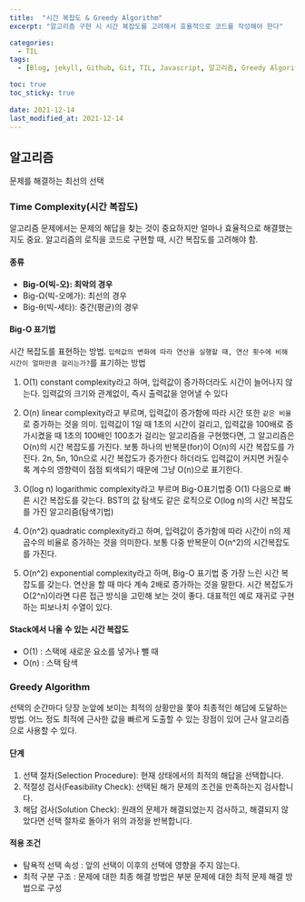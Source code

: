 ```yaml
---
title:  "시간 복잡도 & Greedy Algorithm"
excerpt: "알고리즘 구현 시 시간 복잡도를 고려해서 효율적으로 코드를 작성해야 한다"

categories:
  - TIL
tags:
  - [Blog, jekyll, Github, Git, TIL, Javascript, 알고리즘, Greedy Algorithm, 자바스크립트, 백엔드, CS, Computer Science, 코딩테스트]

toc: true
toc_sticky: true
 
date: 2021-12-14
last_modified_at: 2021-12-14
---
```

## 알고리즘

문제를 해결하는 최선의 선택

### Time Complexity(시간 복잡도)

알고리즘 문제에서는 문제의 해답을 찾는 것이 중요하지만 얼마나 효율적으로 해결했는지도 중요. 알고리즘의 로직을 코드로 구현할 때, 시간 복잡도를 고려해야 함.

#### 종류

* **Big-O(빅-오): 최악의 경우**
* Big-Ω(빅-오메가): 최선의 경우
* Big-θ(빅-세타): 중간(평균)의 경우

#### Big-O 표기법

시간 복잡도를 표현하는 방법. `입력값의 변화에 따라 연산을 실행할 때, 연산 횟수에 비해 시간이 얼마만큼 걸리는가?`를 표기하는 방법

1. O(1)
   constant complexity라고 하며, 입력값이 증가하더라도 시간이 늘어나지 않는다. 입력값의 크기와 관계없이, 즉시 출력값을 얻어낼 수 있다

2. O(n)
   linear complexity라고 부르며, 입력값이 증가함에 따라 시간 또한 `같은 비율`로 증가하는 것을 의미. 입력값이 1일 때 1초의 시간이 걸리고, 입력값을 100배로 증가시켰을 때 1초의 100배인 100초가 걸리는 알고리즘을 구현했다면, 그 알고리즘은 O(n)의 시간 복잡도를 가진다. 보통 하나의 반복문(for)이 O(n)의 시간 복잡도를 가진다. 2n, 5n, 10n으로 시간 복잡도가 증가한다 하더라도 입력값이 커지면 커질수록 계수의 영향력이 점점 퇴색되기 때문에 그냥 O(n)으로 표기한다.

3. O(log n)
   logarithmic complexity라고 부르며 Big-O표기법중 O(1) 다음으로 빠른 시간 복잡도를 갖는다. BST의 값 탐색도 같은 로직으로 O(log n)의 시간 복잡도를 가진 알고리즘(탐색기법)

4. O(n^2)
   quadratic complexity라고 하며, 입력값이 증가함에 따라 시간이 n의 제곱수의 비율로 증가하는 것을 의미한다. 보통 다중 반복문이 O(n^2)의 시간복잡도를 가진다.

5. O(n^2)
   exponential complexity라고 하며, Big-O 표기법 중 가장 느린 시간 복잡도를 갖는다. 연산을 할 때 마다 계속 2배로 증가하는 것을 말한다. 시간 복잡도가 O(2^n)이라면 다른 접근 방식을 고민해 보는 것이 좋다. 대표적인 예로 재귀로 구현하는 피보나치 수열이 있다.

#### Stack에서 나올 수 있는 시간 복잡도
* O(1) : 스택에 새로운 요소를 넣거나 뺄 때
* O(n) : 스택 탐색

### Greedy Algorithm

선택의 순간마다 당장 눈앞에 보이는 최적의 상황만을 쫓아 최종적인 해답에 도달하는 방법. 어느 정도 최적에 근사한 값을 빠르게 도출할 수 있는 장점이 있어 근사 알고리즘으로 사용할 수 있다.

#### 단계

1. 선택 절차(Selection Procedure): 현재 상태에서의 최적의 해답을 선택합니다.
2. 적절성 검사(Feasibility Check): 선택된 해가 문제의 조건을 만족하는지 검사합니다.
3. 해답 검사(Solution Check): 원래의 문제가 해결되었는지 검사하고, 해결되지 않았다면 선택 절차로 돌아가 위의 과정을 반복합니다.

#### 적용 조건
* 탐욕적 선택 속성 : 앞의 선택이 이후의 선택에 영향을 주지 않는다.
* 최적 구분 구조 : 문제에 대한 최종 해결 방법은 부분 문제에 대한 최적 문제 해결 방법으로 구성